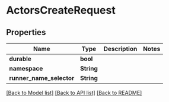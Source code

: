 # ActorsCreateRequest

## Properties

Name | Type | Description | Notes
------------ | ------------- | ------------- | -------------
**durable** | **bool** |  | 
**namespace** | **String** |  | 
**runner_name_selector** | **String** |  | 

[[Back to Model list]](../README.md#documentation-for-models) [[Back to API list]](../README.md#documentation-for-api-endpoints) [[Back to README]](../README.md)


